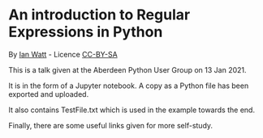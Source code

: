 # An introduction to Regular Expressions in Python
By [Ian Watt](https://github.com/watty62) - Licence [CC-BY-SA](https://creativecommons.org/licenses/by-sa/4.0/)

This is a talk given at the Aberdeen Python User Group on 13 Jan 2021. 

It is in the form of a Jupyter notebook. A copy as a Python file has been exported and uploaded.

It also contains TestFile.txt which is used in the example towards the end. 

Finally, there are some useful links given for more self-study. 
